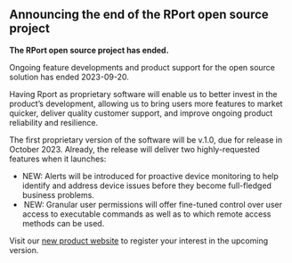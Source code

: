 ## Announcing the end of the RPort open source project  

**The RPort open source project has ended.**

Ongoing feature developments and product support for the open source solution has ended 2023-09-20. 

Having Rport as proprietary software will enable us to better invest in the product’s development, allowing us to bring users
more features to market quicker, deliver quality customer support, and improve ongoing product reliability and resilience. 

The first proprietary version of the software will be v.1.0, due for release in October 2023. Already, the release will deliver two highly-requested features when it launches: 

* NEW: Alerts will be introduced for proactive device monitoring to help identify and address device issues before they become full-fledged business problems.
*  NEW: Granular user permissions will offer fine-tuned control over user access to executable commands as well as to which remote access methods can be used. 

Visit our [new product website](https://www.realvnc.com/rport/) to register your interest in the upcoming version.
